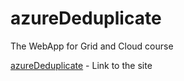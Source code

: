 # azureDeduplicate
The WebApp for Grid and Cloud course

[azureDeduplicate](https://azurededuplicate.azurewebsites.net/) - Link to the site
